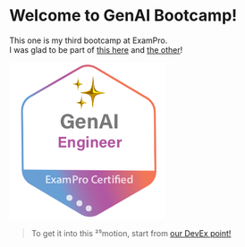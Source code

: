 # Welcome to GenAI Bootcamp!

This one is my third bootcamp at ExamPro.<br>
I was glad to be part of [this here](https://learn.awsboot.com) and [the other](https://terraformer.awsboot.com/)! 

![](n3.png)

> To get it into this ²⁵motion, start from [our DevEx point!](devex/README.md)